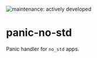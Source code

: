 ![maintenance: actively developed](https://img.shields.io/badge/maintenance-actively--developed-brightgreen.svg)

# panic-no-std

Panic handler for `no_std` apps.
